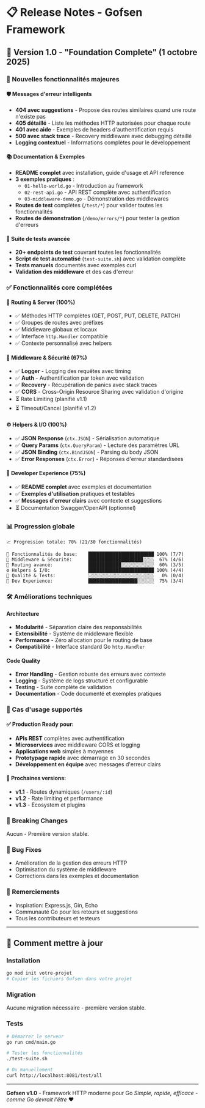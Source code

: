 # 📋 Release Notes - Gofsen Framework

## 🎉 Version 1.0 - "Foundation Complete" (1 octobre 2025)

### 🚀 Nouvelles fonctionnalités majeures

#### 🛡️ Messages d'erreur intelligents
- **404 avec suggestions** - Propose des routes similaires quand une route n'existe pas
- **405 détaillé** - Liste les méthodes HTTP autorisées pour chaque route
- **401 avec aide** - Exemples de headers d'authentification requis
- **500 avec stack trace** - Recovery middleware avec debugging détaillé
- **Logging contextuel** - Informations complètes pour le développement

#### 📚 Documentation & Exemples
- **README complet** avec installation, guide d'usage et API reference
- **3 exemples pratiques** :
  - `01-hello-world.go` - Introduction au framework
  - `02-rest-api.go` - API REST complète avec authentification
  - `03-middleware-demo.go` - Démonstration des middlewares
- **Routes de test** complètes (`/test/*`) pour valider toutes les fonctionnalités
- **Routes de démonstration** (`/demo/errors/*`) pour tester la gestion d'erreurs

#### 🧪 Suite de tests avancée
- **20+ endpoints de test** couvrant toutes les fonctionnalités
- **Script de test automatisé** (`test-suite.sh`) avec validation complète
- **Tests manuels** documentés avec exemples curl
- **Validation des middleware** et des cas d'erreur

### ✅ Fonctionnalités core complétées

#### 🧱 Routing & Server (100%)
- ✅ Méthodes HTTP complètes (GET, POST, PUT, DELETE, PATCH)
- ✅ Groupes de routes avec préfixes
- ✅ Middleware globaux et locaux
- ✅ Interface `http.Handler` compatible
- ✅ Contexte personnalisé avec helpers

#### 🔐 Middleware & Sécurité (67%)
- ✅ **Logger** - Logging des requêtes avec timing
- ✅ **Auth** - Authentification par token avec validation
- ✅ **Recovery** - Récupération de panics avec stack traces
- ✅ **CORS** - Cross-Origin Resource Sharing avec validation d'origine
- ⏳ Rate Limiting (planifié v1.1)
- ⏳ Timeout/Cancel (planifié v1.2)

#### ⚙️ Helpers & I/O (100%)
- ✅ **JSON Response** (`ctx.JSON`) - Sérialisation automatique
- ✅ **Query Params** (`ctx.QueryParam`) - Lecture des paramètres URL
- ✅ **JSON Binding** (`ctx.BindJSON`) - Parsing du body JSON
- ✅ **Error Responses** (`ctx.Error`) - Réponses d'erreur standardisées

#### 📄 Developer Experience (75%)
- ✅ **README complet** avec exemples et documentation
- ✅ **Exemples d'utilisation** pratiques et testables
- ✅ **Messages d'erreur clairs** avec contexte et suggestions
- ⏳ Documentation Swagger/OpenAPI (optionnel)

### 📊 Progression globale
```
📈 Progression totale: 70% (21/30 fonctionnalités)

🧱 Fonctionnalités de base:    ████████████████████████ 100% (7/7)
🔐 Middleware & Sécurité:      ████████████████████░░░░  67% (4/6)
🧭 Routing avancé:             ████████████░░░░░░░░░░░░  60% (3/5)
⚙️ Helpers & I/O:              ████████████████████████ 100% (4/4)
🧪 Qualité & Tests:            ░░░░░░░░░░░░░░░░░░░░░░░░   0% (0/4)
📄 Dev Experience:             ██████████████████░░░░░░  75% (3/4)
```

### 🛠️ Améliorations techniques

#### Architecture
- **Modularité** - Séparation claire des responsabilités
- **Extensibilité** - Système de middleware flexible
- **Performance** - Zéro allocation pour le routing de base
- **Compatibilité** - Interface standard Go `http.Handler`

#### Code Quality
- **Error Handling** - Gestion robuste des erreurs avec contexte
- **Logging** - Système de logs structuré et configurable
- **Testing** - Suite complète de validation
- **Documentation** - Code documenté et exemples pratiques

### 🎯 Cas d'usage supportés

#### ✅ Production Ready pour:
- **APIs REST** complètes avec authentification
- **Microservices** avec middleware CORS et logging
- **Applications web** simples à moyennes
- **Prototypage rapide** avec démarrage en 30 secondes
- **Développement en équipe** avec messages d'erreur clairs

#### 🚧 Prochaines versions:
- **v1.1** - Routes dynamiques (`/users/:id`)
- **v1.2** - Rate limiting et performance
- **v1.3** - Ecosystem et plugins

### 🔧 Breaking Changes
Aucun - Première version stable.

### 🐛 Bug Fixes
- Amélioration de la gestion des erreurs HTTP
- Optimisation du système de middleware
- Corrections dans les exemples et documentation

### 🙏 Remerciements
- Inspiration: Express.js, Gin, Echo
- Communauté Go pour les retours et suggestions
- Tous les contributeurs et testeurs

---

## 🚀 Comment mettre à jour

### Installation
```bash
go mod init votre-projet
# Copier les fichiers Gofsen dans votre projet
```

### Migration
Aucune migration nécessaire - première version stable.

### Tests
```bash
# Démarrer le serveur
go run cmd/main.go

# Tester les fonctionnalités
./test-suite.sh

# Ou manuellement
curl http://localhost:8081/test/all
```

---

**Gofsen v1.0** - Framework HTTP moderne pour Go
*Simple, rapide, efficace - comme Go devrait l'être* ❤️